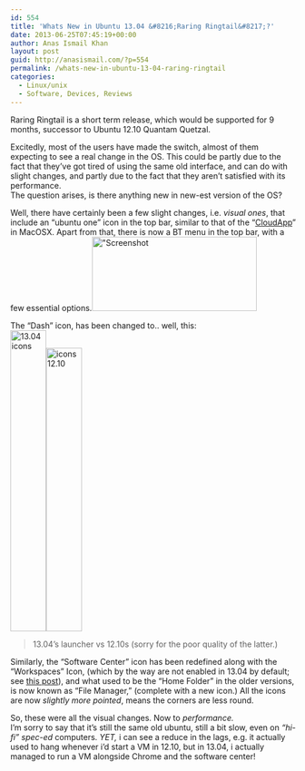 ```yaml
---
id: 554
title: 'Whats New in Ubuntu 13.04 &#8216;Raring Ringtail&#8217;?'
date: 2013-06-25T07:45:19+00:00
author: Anas Ismail Khan
layout: post
guid: http://anasismail.com/?p=554
permalink: /whats-new-in-ubuntu-13-04-raring-ringtail
categories:
  - Linux/unix
  - Software, Devices, Reviews
---
```

Raring Ringtail is a short term release, which would be supported for 9 months, successor to Ubuntu 12.10 Quantam Quetzal.

Excitedly, most of the users have made the switch, almost of them expecting to see a real change in the OS. This could be partly due to the fact that they&#8217;ve got tired of using the same old interface, and can do with slight changes, and partly due to the fact that they aren&#8217;t satisfied with its performance.  
The question arises, is there anything new in new-est version of the OS?

Well, there have certainly been a few slight changes, i.e. _visual ones_, that include an &#8220;ubuntu one&#8221; icon in the top bar, similar to that of the &#8220;[CloudApp](http://cloud.trashness.com)&#8221; in MacOSX. Apart from that, there is now a BT menu in the top bar, with a few essential options.<img alt="&quot;Screenshot" src="http://farm4.staticflickr.com/3752/9131497937_b129d499ac_o.png" width="290" height="131" />

The &#8220;Dash&#8221; icon, has been changed to.. well, this:  
<img alt="13.04 icons" src="http://farm3.staticflickr.com/2820/9133709710_a22b651321_o.png" width="63" height="531" /><img alt="icons 12.10" src="http://farm3.staticflickr.com/2868/9131503433_a547904f20_o.png" width="63" height="500" /> 

> 13.04&#8217;s launcher vs 12.10s (sorry for the poor quality of the latter.)

Similarly, the &#8220;Software Center&#8221; icon has been redefined along with the &#8220;Workspaces&#8221; Icon, (which by the way are not enabled in 13.04 by default; see [this post](http://anasismail.com/enabling-workspaces-in-ubuntu-13-04-raring-ringtail)), and what used to be the &#8220;Home Folder&#8221; in the older versions, is now known as &#8220;File Manager,&#8221; (complete with a new icon.) All the icons are now _slightly more pointed_, means the corners are less round.

So, these were all the visual changes. Now to _performance._  
I&#8217;m sorry to say that it&#8217;s still the same old ubuntu, still a bit slow, even on _&#8220;hi-fi&#8221; spec-ed_ computers. _YET,_ i can see a reduce in the lags, e.g. it actually used to hang whenever i&#8217;d start a VM in 12.10, but in 13.04, i actually managed to run a VM alongside Chrome and the software center!